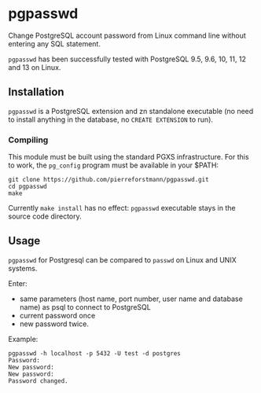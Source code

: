# pgpasswd
Change PostgreSQL account password from Linux command line without entering any SQL statement.<br>

`pgpasswd`  has been successfully tested with PostgreSQL 9.5, 9.6, 10, 11, 12 and 13 on Linux. <br>
## Installation

`pgpasswd` is a PostgreSQL extension and zn standalone executable (no need to install anything in the database, no `CREATE EXTENSION` to run).

### Compiling

This module must be built using the standard PGXS infrastructure. For this to work, the `pg_config` program must be available in your $PATH:

```
git clone https://github.com/pierreforstmann/pgpasswd.git 
cd pgpasswd
make 
```
Currently `make install` has no effect: `pgpasswd` executable stays in the source code directory.

## Usage

`pgpasswd` for Postgresql can be compared to `passwd` on Linux and UNIX systems.

Enter:
* same parameters (host name, port number, user name and database name) as psql to connect to PostgreSQL 
* current password once
* new password twice.

Example:

``` 
pgpasswd -h localhost -p 5432 -U test -d postgres
Password:
New password:
New password:
Password changed.
```
